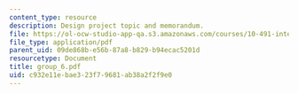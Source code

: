 ```yaml
---
content_type: resource
description: Design project topic and memorandum.
file: https://ol-ocw-studio-app-qa.s3.amazonaws.com/courses/10-491-integrated-chemical-engineering-ii-spring-2006/c932e11ebae323f79681ab38a2f2f9e0_group_6.pdf
file_type: application/pdf
parent_uid: 09de868b-e56b-87a8-b829-b94ecac5201d
resourcetype: Document
title: group_6.pdf
uid: c932e11e-bae3-23f7-9681-ab38a2f2f9e0
---
```

